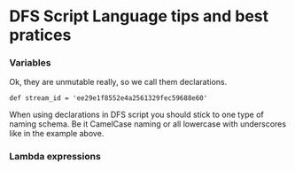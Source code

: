 # DFS Script Language tips and best pratices

### Variables

Ok, they are unmutable really, so we call them declarations.

```dfs
def stream_id = 'ee29e1f8552e4a2561329fec59688e60'
```

When using declarations in DFS script you should stick to one type of naming schema. Be it CamelCase naming or
all lowercase with underscores like in the example above.

### Lambda expressions
 

### 
